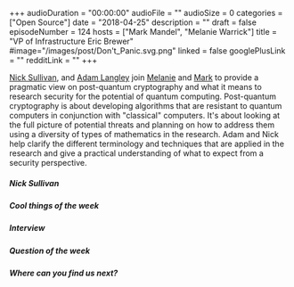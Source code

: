 +++
audioDuration = "00:00:00"
audioFile = ""
audioSize = 0
categories = ["Open Source"]
date = "2018-04-25"
description = "" 
draft = false
episodeNumber = 124
hosts = ["Mark Mandel", "Melanie Warrick"]
title = "VP of Infrastructure Eric Brewer"
#image="/images/post/Don't_Panic.svg.png"
linked = false
googlePlusLink = ""
redditLink = ""
+++

[Nick Sullivan](https://twitter.com/grittygrease), and  [Adam Langley](https://twitter.com/agl_) join [Melanie](https://twitter.com/nyghtowl) and [Mark](https://twitter.com/Neurotic) to provide a pragmatic view on post-quantum cryptography and what it means to research security for the potential of quantum computing. Post-quantum cryptography is about developing algorithms that are resistant to quantum computers in conjunction with "classical" computers. It's about looking at the full picture of potential threats and planning on how to address them using a diversity of types of mathematics in the research. Adam and Nick help clarify the different terminology and techniques that are applied in the research and give a practical understanding of what to expect from a security perspective. 

<!--more-->

##### Nick Sullivan
  

##### Cool things of the week
     
##### Interview


##### Question of the week


##### Where can you find us next?



